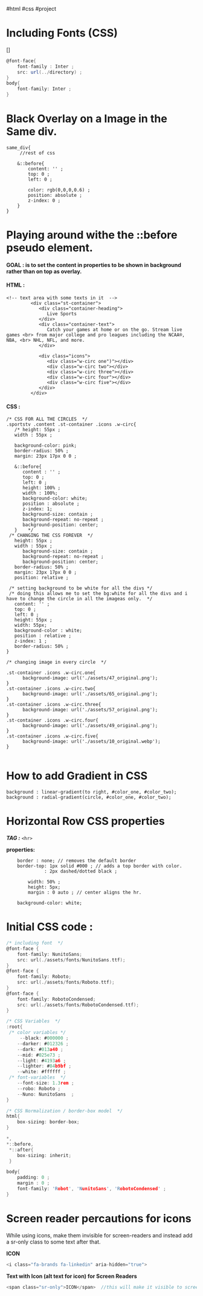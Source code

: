 #html #css #project
# **Including Fonts (CSS)**
[]
```cs
@font-face{
	font-family : Inter ;
	src: url(../directory) ;
}
body{
	font-family: Inter ;
}
```
# Black Overlay on a Image in the Same div. 
```
same_div{
	 //rest of css
	 
	&::before{
		content: '' ; 
		top: 0 ; 
		left: 0 ; 	
		 
		color: rgb(0,0,0,0.6) ; 
		position: absolute ; 
		z-index: 0 ; 
	}	
}

```
# Playing around withe the ::before pseudo element. 

#### GOAL : is to set the content in properties to be shown in background rather than on top as overlay. 
#### HTML : 
```
<!-- text area with some texts in it  -->
         <div class="st-container">
            <div class="container-heading">
               Live Sports 
            </div>
            <div class="container-text">
               Catch your games at home or on the go. Stream live games <br> from major college and pro leagues including the NCAA®, NBA, <br> NHL, NFL, and more.
            </div>
            
            <div class="icons">
               <div class="w-circ one")"></div>
               <div class="w-circ two"></div>
               <div class="w-circ three"></div>
               <div class="w-circ four"></div>
               <div class="w-circ five"></div>
            </div>
         </div>
```
#### CSS : 
```
/* CSS FOR ALL THE CIRCLES  */
.sportstv .content .st-container .icons .w-circ{
   /* height: 55px ; 
   width : 55px ; 
   
   background-color: pink;
   border-radius: 50% ; 
   margin: 23px 17px 0 0 ; 
   
   &::before{
      content : '' ; 
      top: 0 ; 
      left: 0 ; 
      height: 100% ;
      width : 100%; 
      background-color: white; 
      position : absolute ; 
      z-index: 1; 
      background-size: contain ; 
      background-repeat: no-repeat ; 
      background-position: center;
   }    */
 /* CHANGING THE CSS FOREVER  */
   height: 55px ; 
   width : 55px ; 
      background-size: contain ; 
      background-repeat: no-repeat ; 
      background-position: center;
   border-radius: 50% ; 
   margin: 23px 17px 0 0 ; 
   position: relative ; 

 /* setting background to be white for all the divs */
 /* doing this allows me to set the bg:white for all the divs and i have to change the circle in all the imageas only.  */
   content: '' ; 
   top: 0 ; 
   left: 0 ; 
   height: 55px ; 
   width: 55px; 
   background-color : white; 
   position : relative ;
   z-index: 1 ; 
   border-radius: 50% ; 
}

/* changing image in every circle  */

.st-container .icons .w-circ.one{
      background-image: url('./assets/47_original.png');
}
.st-container .icons .w-circ.two{
      background-image: url('./assets/65_original.png');
}
.st-container .icons .w-circ.three{
      background-image: url('./assets/57_original.png');
}
.st-container .icons .w-circ.four{
      background-image: url('./assets/49_original.png');
}
.st-container .icons .w-circ.five{
      background-image: url('./assets/10_original.webp');
}


```


# How to add Gradient in CSS
```
background : linear-gradient(to right, #color_one, #color_two); 
background : radial-gradient(circle, #color_one, #color_two); 
```

# Horizontal Row CSS properties 
***TAG :***  `<hr>` 

 **properties:**
```
	border : none; // removes the default border 
	border-top: 1px solid #000 ; // adds a top border with color.
			  : 2px dashed/dotted black ; 
			  
		width: 50% ; 
		height: 5px; 
		margin : 0 auto ; // center aligns the hr. 

	background-color: white; 
```



# Initial CSS code : 
```c
/* including font  */
@font-face {
    font-family: NunitoSans;
    src: url(./assets/fonts/NunitoSans.ttf);
}
@font-face {
    font-family: Roboto;
    src: url(./assets/fonts/Roboto.ttf);
}
@font-face {
    font-family: RobotoCondensed;
    src: url(./assets/fonts/RobotoCondensed.ttf);
}

/* CSS Variables  */
:root{
 /* color variables */
     --black: #000000 ;
    --darker: #012326 ; 
    --dark: #013a40 ; 
    --mid: #025e73 ; 
    --light: #4193a6 ; 
    --lighter: #84b9bf ; 
    --white: #ffffff ;
 /* font-variables  */
    --font-size: 1.3rem ;
    --robo: Roboto ;
    --Nuno: NunitoSans  ;
}

/* CSS Normalization / border-box model  */
html{
    box-sizing: border-box;
}

*, 
*::before,
 *::after{
    box-sizing: inherit;
 }

body{
    padding: 0 ; 
    margin : 0 ; 
    font-family: 'Robot', 'NunitoSans', 'RobotoCondensed' ; 
}

```

# Screen reader percautions for icons 

While using icons, make them invisible for screen-readers and instead add a sr-only class to some text after that. 

**ICON**
```c
<i class="fa-brands fa-linkedin" aria-hidden="true">
```

**Text with Icon (alt text  for icon) for  Screen Readers**
```c
<span class="sr-only">ICON</span>  //this will make it visible to scree readers only
```
